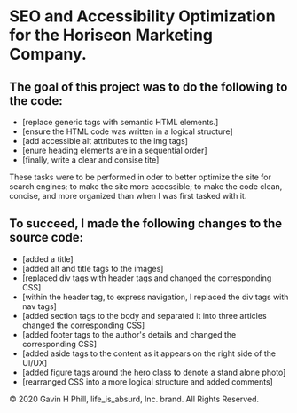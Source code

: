 # SEO and Accessibility Optimization for the Horiseon  Marketing Company.

## The goal of this project was to do the following to the code:
  * [replace generic tags with semantic HTML elements.]
  * [ensure the HTML code was written in a logical structure]
  * [add accessible alt attributes to the img tags]
  * [enure heading elements are in a sequential order]
  * [finally, write a clear and consise tite]
 
These tasks were to be performed in oder to better optimize the site for search engines; to make the site more accessible; to make the code clean, concise, and more organized than when I was first tasked with it.

## To succeed, I made the following changes to the source code:

  * [added a title]
  * [added alt and title tags to the images]
  * [replaced div tags with header tags and changed the corresponding CSS]
  * [within the header tag, to express navigation, I replaced the div tags with nav tags]
  * [added section tags to the body and separated it into three articles changed the corresponding CSS]
  * [added footer tags to the author's details and changed the corresponding CSS]
  * [added aside tags to the content as it appears on the right side of the UI/UX]
  * [added figure tags around the hero class to denote a stand alone photo]
  * [rearranged CSS into a more logical structure and added comments]
  
  
  
  



© 2020 Gavin H Phill, life_is_absurd, Inc. brand. All Rights Reserved.
